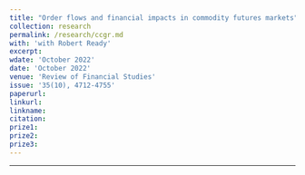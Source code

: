 ```yaml
---
title: "Order flows and financial impacts in commodity futures markets"
collection: research
permalink: /research/ccgr.md
with: 'with Robert Ready'
excerpt: 
wdate: 'October 2022'
date: 'October 2022'
venue: 'Review of Financial Studies'
issue: '35(10), 4712-4755'
paperurl:
linkurl:
linkname:
citation: 
prize1: 
prize2: 
prize3: 
---
```


---
